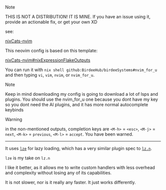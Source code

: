 > [!NOTE]
> THIS IS NOT A DISTRIBUTION! IT IS MINE.
> If you have an issue using it, provide an actionable fix, or get your own XD

see:

[nixCats-nvim](https://github.com/BirdeeHub/nixCats-nvim)

This neovim config is based on this template:

[nixCats-nvim#nixExpressionFlakeOutputs](https://github.com/BirdeeHub/nixCats-nvim/tree/main/nix/templates/nixExpressionFlakeOutputs)

You can run it with `nix shell github:BirdeeHub/birdeeSystems#nvim_for_u` and then typing `vi`, `vim`, `nvim`, or `nvim_for_u`.

> [!NOTE]
> Keep in mind downloading my config is going to download a lot of lsps and plugins.
> You should use the nvim_for_u one because you dont have my key so you dont need the AI plugins, and it has more normal autocomplete keybinds

> [!WARNING]
> in the non-mentioned outputs,
> completion keys are `<M-h>` = `<esc>`, `<M-j>` = `next`, `<M-k>` = `previous`, `<M-l>` = `accept`.
> You have been warned.

---

It uses [`lze`](https://github.com/BirdeeHub/lze) for lazy loading, which has a very similar plugin spec to [`lz.n`](https://github.com/nvim-neorocks/lz.n).

`lze` is my take on `lz.n`

I like it better, as it allows me to write custom handlers with less overhead and complexity without losing any of its capabilities.

It is not slower, nor is it really any faster. It just works differently.
